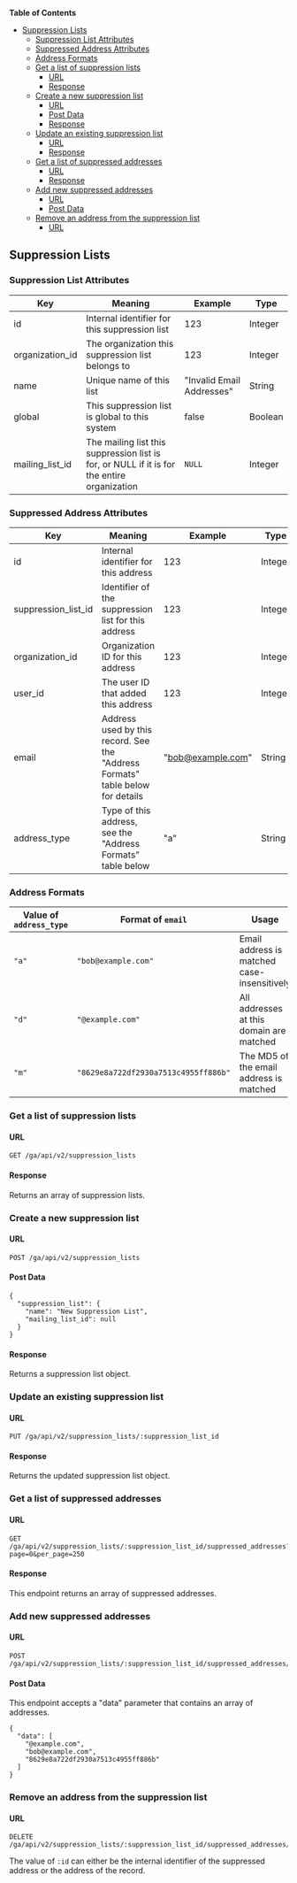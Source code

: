 <!-- START doctoc generated TOC please keep comment here to allow auto update -->
<!-- DON'T EDIT THIS SECTION, INSTEAD RE-RUN doctoc TO UPDATE -->
**Table of Contents**

- [Suppression Lists](#suppression-lists)
  - [Suppression List Attributes](#suppression-list-attributes)
  - [Suppressed Address Attributes](#suppressed-address-attributes)
  - [Address Formats](#address-formats)
  - [Get a list of suppression lists](#get-a-list-of-suppression-lists)
    - [URL](#url)
    - [Response](#response)
  - [Create a new suppression list](#create-a-new-suppression-list)
    - [URL](#url-1)
    - [Post Data](#post-data)
    - [Response](#response-1)
  - [Update an existing suppression list](#update-an-existing-suppression-list)
    - [URL](#url-2)
    - [Response](#response-2)
  - [Get a list of suppressed addresses](#get-a-list-of-suppressed-addresses)
    - [URL](#url-3)
    - [Response](#response-3)
  - [Add new suppressed addresses](#add-new-suppressed-addresses)
    - [URL](#url-4)
    - [Post Data](#post-data-1)
  - [Remove an address from the suppression list](#remove-an-address-from-the-suppression-list)
    - [URL](#url-5)

<!-- END doctoc generated TOC please keep comment here to allow auto update -->

## Suppression Lists


### Suppression List Attributes

| Key             | Meaning                                                                                     | Example                   | Type    |
| --------------- | ------------------------------------------------------------------------------------------- | ------------------------- | ------- |
| id              | Internal identifier for this suppression list                                               | 123                       | Integer |
| organization_id | The organization this suppression list belongs to                                           | 123                       | Integer |
| name            | Unique name of this list                                                                    | "Invalid Email Addresses" | String  |
| global          | This suppression list is global to this system                                              | false                     | Boolean |
| mailing_list_id | The mailing list this suppression list is for, or NULL if it is for the entire organization | `NULL`                    | Integer |


### Suppressed Address Attributes

| Key                 | Meaning                                                                        | Example           | Type    |
| ------------------- | ------------------------------------------------------------------------------ | ----------------- | ------- |
| id                  | Internal identifier for this address                                           | 123               | Integer |
| suppression_list_id | Identifier of the suppression list for this address                            | 123               | Integer |
| organization_id     | Organization ID for this address                                               | 123               | Integer |
| user_id             | The user ID that added this address                                            | 123               | Integer |
| email               | Address used by this record. See the "Address Formats" table below for details | "bob@example.com" | String  |
| address_type        | Type of this address, see the "Address Formats" table below                    | "a"               | String  |


### Address Formats

| Value of `address_type` | Format of `email`                    | Usage                                       |
| ----------------------- | ------------------------------------ | ------------------------------------------- |
| `"a"`                   | `"bob@example.com"`                  | Email address is matched case-insensitively |
| `"d"`                   | `"@example.com"`                     | All addresses at this domain are matched    |
| `"m"`                   | `"8629e8a722df2930a7513c4955ff886b"` | The MD5 of the email address is matched     |


### Get a list of suppression lists

#### URL

    GET /ga/api/v2/suppression_lists

#### Response

Returns an array of suppression lists.


### Create a new suppression list

#### URL

    POST /ga/api/v2/suppression_lists

#### Post Data

    {
      "suppression_list": {
        "name": "New Suppression List",
        "mailing_list_id": null
      }
    }

#### Response

Returns a suppression list object.


### Update an existing suppression list

#### URL

    PUT /ga/api/v2/suppression_lists/:suppression_list_id

#### Response

Returns the updated suppression list object.


### Get a list of suppressed addresses

#### URL

    GET /ga/api/v2/suppression_lists/:suppression_list_id/suppressed_addresses?page=0&per_page=250

#### Response

This endpoint returns an array of suppressed addresses.


### Add new suppressed addresses

#### URL

    POST /ga/api/v2/suppression_lists/:suppression_list_id/suppressed_addresses/create_multiple


#### Post Data

This endpoint accepts a "data" parameter that contains an array of addresses.

    {
      "data": [
        "@example.com",
        "bob@example.com",
        "8629e8a722df2930a7513c4955ff886b"
      ]
    }


### Remove an address from the suppression list

#### URL

    DELETE /ga/api/v2/suppression_lists/:suppression_list_id/suppressed_addresses/:id

The value of `:id` can either be the internal identifier of the suppressed
address or the address of the record.
